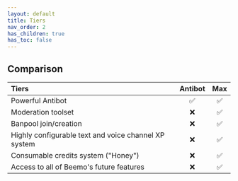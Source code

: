 ```yaml
---
layout: default
title: Tiers
nav_order: 2
has_children: true
has_toc: false
---
```

## Comparison
|**Tiers**| **Antibot** | **Max** |
|:-|:-:|:-:|
|Powerful Antibot|✅|✅|
|Moderation toolset|❌|✅|
|Banpool join/creation|❌|✅|
|Highly configurable text and voice channel XP system|❌|✅|
|Consumable credits system ("Honey")|❌|✅|
|Access to all of Beemo's future features|❌|✅|